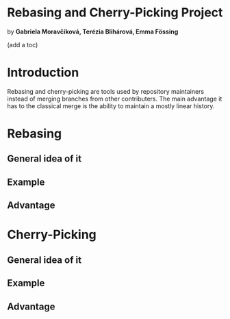 # Rebasing and Cherry-Picking Project
by **Gabriela Moravčíková, Terézia Blihárová, Emma Fössing**

(add a toc)

# Introduction
Rebasing and cherry-picking are tools used by repository maintainers instead of merging branches from other contributers. The main advantage it has to the classical merge is the ability to maintain a mostly linear history.

# Rebasing
## General idea of it
## Example
## Advantage

# Cherry-Picking
## General idea of it
## Example
## Advantage
